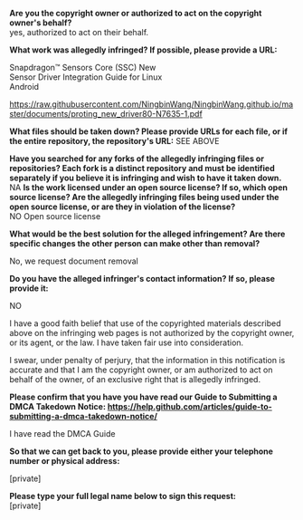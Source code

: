 **Are you the copyright owner or authorized to act on the copyright owner's behalf?**  
yes, authorized to act on their behalf.

**What work was allegedly infringed? If possible, please provide a URL:**  

Snapdragon™ Sensors Core (SSC) New  
Sensor Driver Integration Guide for Linux  
Android

https://raw.githubusercontent.com/NingbinWang/NingbinWang.github.io/master/documents/proting_new_driver80-N7635-1.pdf

**What files should be taken down? Please provide URLs for each file, or if the entire repository, the repository's URL:** SEE ABOVE

**Have you searched for any forks of the allegedly infringing files or repositories? Each fork is a distinct repository and must be identified separately if you believe it is infringing and wish to have it taken down.**  
NA
**Is the work licensed under an open source license? If so, which open source license? Are the allegedly infringing files being used under the open source license, or are they in violation of the license?**  
NO Open source license

**What would be the best solution for the alleged infringement? Are there specific changes the other person can make other than removal?**  

No, we request document removal

**Do you have the alleged infringer's contact information? If so, please provide it:**  

NO

I have a good faith belief that use of the copyrighted materials described above on the infringing web pages is not authorized by the copyright owner, or its agent, or the law. I have taken fair use into consideration.

I swear, under penalty of perjury, that the information in this notification is accurate and that I am the copyright owner, or am authorized to act on behalf of the owner, of an exclusive right that is allegedly infringed.

**Please confirm that you have you have read our Guide to Submitting a DMCA Takedown Notice: https://help.github.com/articles/guide-to-submitting-a-dmca-takedown-notice/**

I have read the DMCA Guide

**So that we can get back to you, please provide either your telephone number or physical address:**

[private]

**Please type your full legal name below to sign this request:**  
[private]

